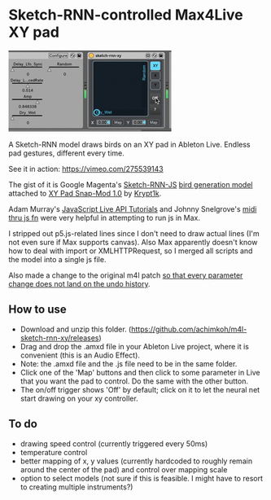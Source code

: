# Sketch-RNN-controlled Max4Live XY pad

![animation that shows the effect in action](demo.gif)

A Sketch-RNN model draws birds on an XY pad in Ableton Live. Endless pad gestures, different every time. 

See it in action: https://vimeo.com/275539143

The gist of it is Google Magenta's [Sketch-RNN-JS](https://github.com/tensorflow/magenta-demos/tree/master/sketch-rnn-js) [bird generation model](https://storage.googleapis.com/quickdraw-models/sketchRNN/models/bird.gen.js) attached to [XY Pad Snap-Mod 1.0](http://www.maxforlive.com/library/device/2792/xy-pad-snap-mod) by [Krypt1k](https://www.krypt1k.com/). 

Adam Murray's [JavaScript Live API Tutorials](http://compusition.com/writings/js-live-api) and Johnny Snelgrove's [midi thru js fn](https://github.com/jsnelgro/midi-thru-js-fn) were very helpful in attempting to run js in Max. 

I stripped out p5.js-related lines since I don't need to draw actual lines (I'm not even sure if Max supports canvas). Also Max apparently doesn't know how to deal with import or XMLHTTPRequest, so I merged all scripts and the model into a single js file.

Also made a change to the original m4l patch [so that every parameter change does not land on the undo history](https://cycling74.com/forums/parameter-modulation-without-adding-to-undo-history/). 

## How to use

- Download and unzip this folder. (https://github.com/achimkoh/m4l-sketch-rnn-xy/releases) 
- Drag and drop the .amxd file in your Ableton Live project, where it is convenient (this is an Audio Effect). 
- Note: the .amxd file and the .js file need to be in the same folder.
- Click one of the 'Map' buttons and then click to some parameter in Live that you want the pad to control. Do the same with the other button. 
- The on/off trigger shows 'Off' by default; click on it to let the neural net start drawing on your xy controller.

## To do

- drawing speed control (currently triggered every 50ms)
- temperature control
- better mapping of x, y values (currently hardcoded to roughly remain around the center of the pad) and control over mapping scale
- option to select models (not sure if this is feasible. I might have to resort to creating multiple instruments?)
